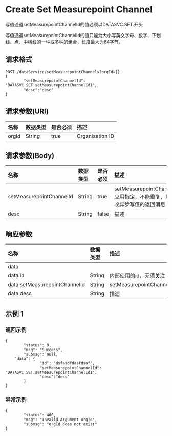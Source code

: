 # Create Set Measurepoint Channel

写值通道setMeasurepointChannelId的值必须以DATASVC.SET.开头

写值通道setMeasurepointChannelId的值只能为大小写英文字母、数字、下划线、点、中横线的一种或多种的组合，长度最大为64字节。

## 请求格式

```
POST /dataService/setMeasurepointChannels?orgId={}
{
        "setMeasurepointChannelId": "DATASVC.SET.setMeasurepointChannelId1",
        "desc":"desc"
}
```

## 请求参数(URI)



| **名称** | **数据类型** | **是否必须** | **描述**        |
|:---------|:-------------|:-------------|:----------------|
| orgId    | String       | true         | Organization ID |



## 请求参数(Body)



| **名称**                 | **数据类型** | **是否必须** | **描述**                                                                 |
|:-------------------------|:-------------|:-------------|:-------------------------------------------------------------------------|
| setMeasurepointChannelId | String       | true         | setMeasurepointChannelId，应用指定，不能重复，用于接收异步写值的返回消息 |
| desc                     | String       | false        | 描述                                                                     |


## 响应参数

| **名称**                      | **数据类型** | **描述**                 |
|:------------------------------|:-------------|:-------------------------|
| data                          |              |                          |
| data.id                       | String       | 内部使用的id，无须关注   |
| data.setMeasurepointChannelId | String       | setMeasurepointChannelId |
| data.desc                     | String       | 描述                     |

## 示例 1

### 返回示例

```
{
        "status": 0,
        "msg": "Success",
        "submsg": null,
    "data": {
               "id": "dsfasdfdasfdsaf",
               "setMeasurepointChannelId": "DATASVC.SET.setMeasurepointChannelId1",
               "desc":"desc"
        }
}
```

### 异常示例

```
{
        "status": 400,
        "msg": "Invalid Argument orgId",
        "submsg": "orgId does not exist"
}
```
